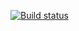 [![Build status](https://ci.appveyor.com/api/projects/status/5g5vfp1ld439f0m4?svg=true)](https://ci.appveyor.com/project/DmitryK8/dz-9-1-allure)
